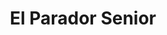 ---
title: El Parador Senior
phone: (408) 626-9262
website: https://jscosccha.com/property/el-parador/
management: John Stewart Company
tags: []
---